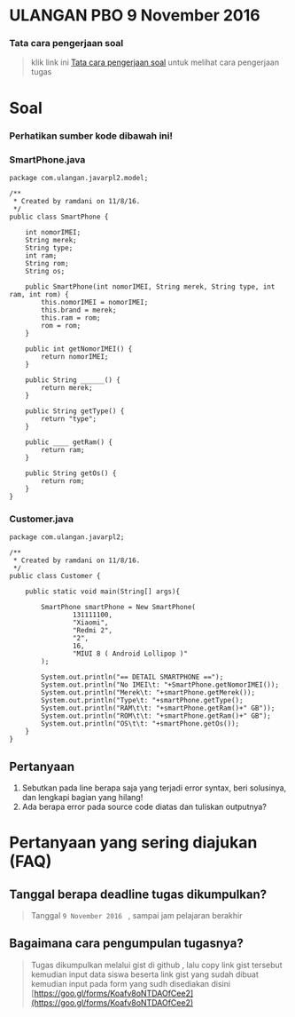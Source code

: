 # ULANGAN PBO 9 November 2016 
### **Tata cara pengerjaan soal**

> klik link ini [Tata cara pengerjaan soal](https://github.com/ramdanisource/TugasPBO/blob/master/solving%201/README.md) untuk melihat cara pengerjaan tugas

# **Soal**
### **Perhatikan sumber kode dibawah ini!** ###

### **SmartPhone.java**
```
package com.ulangan.javarpl2.model;

/**
 * Created by ramdani on 11/8/16.
 */
public class SmartPhone {
    
    int nomorIMEI;
    String merek;
    String type;
    int ram;
    String rom;
    String os;

    public SmartPhone(int nomorIMEI, String merek, String type, int ram, int rom) {
        this.nomorIMEI = nomorIMEI;
        this.brand = merek;
        this.ram = rom;
        rom = rom;
    }

    public int getNomorIMEI() {
        return nomorIMEI;
    }

    public String ______() {
        return merek;
    }

    public String getType() {
        return "type";
    }

    public ____ getRam() {
        return ram;
    }

    public String getOs() {
        return rom;
    }
}

```

### **Customer.java**
```
package com.ulangan.javarpl2;

/**
 * Created by ramdani on 11/8/16.
 */
public class Customer {

    public static void main(String[] args){

        SmartPhone smartPhone = New SmartPhone(
                131111100,
                "Xiaomi",
                "Redmi 2",
                "2",
                16,
                "MIUI 8 ( Android Lollipop )"
        );

        System.out.println("== DETAIL SMARTPHONE ==");
        System.out.println("No IMEI\t: "+SmartPhone.getNomorIMEI());
        System.out.println("Merek\t: "+smartPhone.getMerek());
        System.out.println("Type\t: "+smartPhone.getType();
        System.out.println("RAM\t\t: "+smartPhone.getRam()+" GB"));
        System.out.println("ROM\t\t: "+smartPhone.getRam()+" GB");
        System.out.println("OS\t\t: "+smartPhone.getOs());
    }
}

```
## **Pertanyaan** 
1. Sebutkan pada line berapa saja yang terjadi error syntax, beri solusinya, dan lengkapi bagian yang hilang!
2. Ada berapa error pada source code diatas dan tuliskan outputnya?

# **Pertanyaan yang sering diajukan (FAQ)** 
## **Tanggal berapa deadline tugas dikumpulkan?**

> Tanggal `9 November 2016 ` , sampai jam pelajaran berakhir

## **Bagaimana cara pengumpulan tugasnya?**
> Tugas dikumpulkan melalui gist di github , lalu copy link gist tersebut kemudian input data siswa beserta link gist yang sudah dibuat kemudian input pada form yang sudh disediakan disini [https://goo.gl/forms/Koafv8oNTDAOfCee2](https://goo.gl/forms/Koafv8oNTDAOfCee2)